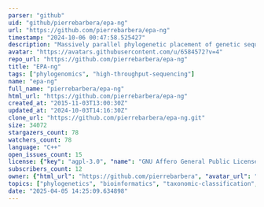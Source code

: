 ```yaml
---
parser: "github"
uid: "github/pierrebarbera/epa-ng"
url: "https://github.com/pierrebarbera/epa-ng"
timestamp: "2024-10-06 00:47:58.525427"
description: "Massively parallel phylogenetic placement of genetic sequences"
avatar: "https://avatars.githubusercontent.com/u/6584572?v=4"
repo_url: "https://github.com/pierrebarbera/epa-ng"
title: "EPA‑ng"
tags: ["phylogenomics", "high-throughput-sequencing"]
name: "epa-ng"
full_name: "pierrebarbera/epa-ng"
html_url: "https://github.com/pierrebarbera/epa-ng"
created_at: "2015-11-03T13:00:30Z"
updated_at: "2024-10-03T14:16:30Z"
clone_url: "https://github.com/pierrebarbera/epa-ng.git"
size: 34072
stargazers_count: 78
watchers_count: 78
language: "C++"
open_issues_count: 15
license: {"key": "agpl-3.0", "name": "GNU Affero General Public License v3.0", "spdx_id": "AGPL-3.0", "url": "https://api.github.com/licenses/agpl-3.0", "node_id": "MDc6TGljZW5zZTE="}
subscribers_count: 12
owner: {"html_url": "https://github.com/pierrebarbera", "avatar_url": "https://avatars.githubusercontent.com/u/6584572?v=4", "login": "pierrebarbera", "type": "User"}
topics: ["phylogenetics", "bioinformatics", "taxonomic-classification", "mpi", "openmp", "mpi-io", "placement"]
date: "2025-04-05 14:25:09.634898"
---
```

